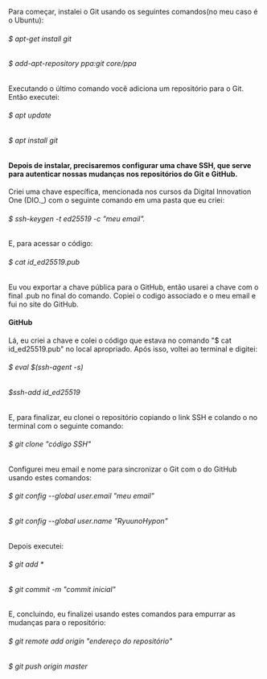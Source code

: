 Para começar, instalei o Git usando os seguintes comandos(no meu caso é o Ubuntu):

###### $ apt-get install git
###### $ add-apt-repository ppa:git core/ppa

Executando o último comando você adiciona um repositório para o Git. Então executei:
###### $ apt update
###### $ apt install git

#### Depois de instalar, precisaremos configurar uma chave SSH, que serve para autenticar nossas mudanças nos repositórios do Git e GitHub.
Criei uma chave específica, mencionada nos cursos da Digital Innovation One (DIO._) com o seguinte comando em uma pasta que eu criei:
###### $ ssh-keygen -t ed25519 -c "meu email".
E, para acessar o código:
###### $ cat id_ed25519.pub
Eu vou exportar a chave pública para o GitHub, então usarei a chave com o final .pub no final do comando.
Copiei o codigo associado e o meu email e fui no site do GitHub.
#### GitHub
Lá, eu criei a chave e colei o código que estava no comando "$ cat id_ed25519.pub" no local apropriado.
Após isso, voltei ao terminal e digitei:
###### $ eval $(ssh-agent -s)
###### $ssh-add id_ed25519
E, para finalizar, eu clonei o repositório copiando o link SSH e colando o no terminal com o seguinte comando:
###### $ git clone "código SSH"
Configurei meu email e nome para sincronizar o Git com o do GitHub usando estes comandos:
###### $ git config --global user.email "meu email"
###### $ git config --global user.name "RyuunoHypon"
Depois executei:
###### $ git add *
###### $ git commit -m "commit inicial"
E, concluindo, eu finalizei usando estes comandos para empurrar as mudanças para o repositório:
###### $ git remote add origin "endereço do repositório"
###### $ git push origin master
